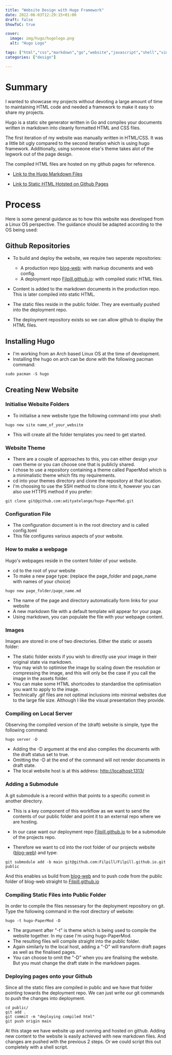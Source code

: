```yaml
---
title: "Website Design with Hugo Framework"
date: 2022-06-03T12:29:15+01:00
draft: false
ShowToC: true

cover:
  image: img/hugo/hugologo.png
  alt: "Hugo Logo"

tags: ["html","css","markdown","go","website","javascript","shell","vim","scripting"]
categories: ["design"]

---
```


# Summary

I wanted to showcase my projects without devoting a large amount of time to maintaining HTML code and needed a framework to make it easy to share my projects.

Hugo is a static site generator written in Go and compiles your documents written in markdown into cleanly formatted HTML and CSS files.

The first iteration of my website was manually written in HTML/CSS. It was a little bit ugly compared to the second iteration which is using hugo framework. Additionally, using someone else's theme takes alot of the legwork out of the page design.

The compiled HTML files are hosted on my github pages for reference.

- [Link to the Hugo Markdown Files](https://github.com/Filpill/blog-web)

- [Link to Static HTML Hotsted on Github Pages](https://github.com/Filpill/blog-web)

# Process

Here is some general guidance as to how this website was developed from a Linux OS perspective. The guidance should be adapted according to the OS being used:

## Github Repositories

- To build and deploy the website, we require two seperate repositories:
	- A production repo [blog-web](https://github.com/Filpill/blog-web): with markup documents and web config.
	- A deployment repo [Filpill.github.io](https://github.com/Filpill/Filpill.github.io): with compiled static HTML files.

- Content is added to the markdown documents in the production repo. This is later compiled into static HTML.
- The static files reside in the public folder. They are eventually pushed into the deployment repo.
- The deployment repository exists so we can allow github to display the HTML files.

## Installing Hugo

- I'm working from an Arch based Linux OS at the time of development.
- Installing the hugo on arch can be done with the following pacman command:

```[zsh]
sudo pacman -S hugo
```
## Creating New Website

### Initialise Website Folders

- To initialise a new website type the following command into your shell:

```[zsh]
hugo new site name_of_your_website
```
- This will create all the folder templates you need to get started.

### Website Theme

- There are a couple of approaches to this, you can either design your own theme or you can choose one that is publicly shared.
- I chose to use a repository containing a theme called PaperMod which is a minimalistic theme which fits my requirements.
- cd into your themes directory and clone the repository at that location.
- I'm choosing to use the SSH method to clone into it, however you can also use HTTPS method if you prefer:

```[zsh]
git clone git@github.com:adityatelange/hugo-PaperMod.git
```
### Configuration File

- The configuration document is in the root directory and is called config.toml
- This file configures various aspects of your website.

### How to make a webpage

Hugo's webpages reside in the content folder of your website.

- cd to the root of your website
- To make a new page type: (replace the page_folder and page_name with names of your choice)

```[zsh]
hugo new page_folder/page_name.md
```
- The name of the page and directory automatically form links for your website
- A new markdown file with a default template will appear for your page.
- Using markdown, you can populate the file with your webpage content.

### Images

Images are stored in one of two directories. Either the static or assets folder:

- The static folder exists if you wish to directly use your image in their original state via markdown.
- You may wish to optimise the image by scaling down the resolution or compressing the image, and this will only be the case if you call the image in the assets folder.
- You can make some HTML shortcodes to standardise the optimisation you want to apply to the image.
- Technically .gif files are not optimal inclusions into minimal websites due to the large file size. Although I like the visual presentation they provide.

### Compiling on Local Server

Observing the compiled version of the (draft) website is simple, type the following command:

```[zsh]
hugo server -D
```
- Adding the -D argument at the end also compiles the documents with the draft status set to true.
- Omitting the -D at the end of the command will not render documents in draft state.
- The local website host is at this address: [http://localhost:1313/](http://localhost:1313/)

### Adding a Submodule

A git submodule is a record within that points to a specific commit in another directory.

- This is a key component of this workflow as we want to send the contents of our public folder and point it to an external repo where we are hosting.

- In our case want our deployment repo [Filpill.github.io](https://github.com/Filpill/Filpill.github.io) to be a submodule of the projects repo.

- Therefore we want to cd into the root folder of our projects website ([blog-web](https://github.com/Filpill/blog-web)) and type:

```[zsh]
git submodule add -b main git@github.com:Filpill/Filpill.github.io.git public
```

And this enables us build from [blog-web](https://github.com/Filpill/blog-web) and to push code from the public folder of blog-web straight to [Filpill.github.io](https://github.com/Filpill/Filpill.github.io)



### Compiling Static Files into Public Folder

In order to compile the files nessesary for the deployment repository on git. Type the following command in the root directory of website:

```[zsh]
hugo -t hugo-PaperMod -D
```
- The argument after "-t" is theme which is being used to compile the website together. In my case I'm using hugo-PaperMod.
- The resulting files will compile straight into the public folder.
- Again similarly to the local host, adding a "-D" will transform draft pages as well as the finalised pages.
- You can choose to omit the "-D" when you are finalising the website. But you must change the draft state in the markdown pages.

### Deploying pages onto your Github

Since all the static files are compiled in public and we have that folder pointing towards the deployment repo. We can just write our git commands to push the changes into deployment.

```[zsh]
cd public/
git add .
git commit -m "deploying compiled html"
git push origin main
```

At this stage we have website up and running and hosted on github. Adding new content to the website is easily achieved with new markdown files. And changes are pushed with the previous 2 steps. Or we could script this out completely with a shell script.
